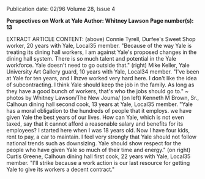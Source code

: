 Publication date: 02/96
Volume 28, Issue 4

**Perspectives on Work at Yale**
**Author: Whitney Lawson**
**Page number(s): 13**

EXTRACT ARTICLE CONTENT:
(above) Connie Tyrell, Durfee's Sweet Shop worker, 20 years with 
Yale, Local35 member. "Because of the way Yale is treating its 
dining hall workers, I am against Yale's proposed changes in the 
dining hall system. There is so much talent and potential in the 
Yale workforce. Yale doesn't need to go outside that." 
(right) Mike Keller, Yale University Art Gallery guard, 10 years 
with Yale, Local34 member. "I've been at Yale for ten years, and I 
lhzve worked very hard here. I don't like the idea of subcontracting. 
I think Yale should keep the job in the family. As long as they have 
a good bunch of workers, that's who the jobs should go to." 
~ photos by Whitney Lawson/The New Jouma/ 
(on left) Kenneth M Brown, Sr., Calhoun 
dining hall second cook, 13 years at Yale, 
Local35 member. "Yale has a moral 
obligation to the hundreds of people that it 
employs. we have given Yale the best years 
of our lives. How can Yale, which is not 
even taxed, say that it cannot afford a 
reasonable salary and benefits for its 
employees? I started here when I was 18 
years old. Now I have four kids, rent to 
pay, a car to maintain. I feel very strongly 
that Yale should not follow national trends 
such as downsizing. Yale should show 
respect for the people who have given Yale 
so much of their time and energy." 
(on right) Curtis Greene, Calhoun dining 
hall first cook, 22 years with Yale, Local35 
member. "I'll strike because a work action 
is our last resource for getting Yale to give 
its workers a decent contract."